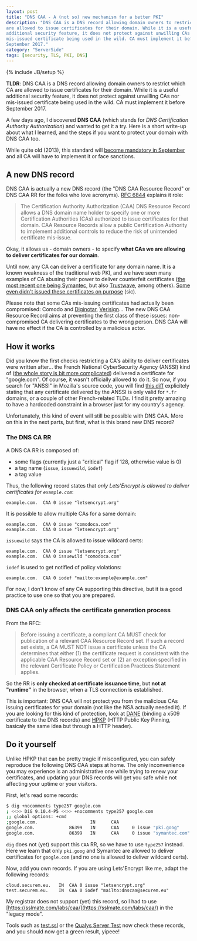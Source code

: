 ```yaml
---
layout: post
title: "DNS CAA - A (not so) new mechanism for a better PKI"
description: "DNS CAA is a DNS record allowing domain owners to restrict which CA
are allowed to issue certificates for their domain. While it is a useful
additional security feature, it does not protect against unwilling CAs nor
mis-issued certificate being used in the wild. CA must implement it before
September 2017."
category: "ServerSide"
tags: [security, TLS, PKI, DNS]
---
```

{% include JB/setup %}

**TLDR**: DNS CAA is a DNS record allowing domain owners to restrict which CA
are allowed to issue certificates for their domain. While it is a useful
additional security feature, it does not protect against unwilling CAs nor
mis-issued certificate being used in the wild. CA must implement it before
September 2017.

A few days ago, I discovered **DNS CAA** (which stands for *DNS Certification
Authority Authorization*) and wanted to get it a try. Here is a short write-up
about what I learned, and the steps if you want to protect your domain with DNS
CAA too.

While quite old (2013), this standard will [become mandatory in
September](https://blog.qualys.com/ssllabs/2017/03/13/caa-mandated-by-cabrowser-forum)
and all CA will have to implement it or face sanctions.


## A new DNS record

DNS CAA is actually a new DNS record (the "DNS CAA Resource Record" or DNS CAA
RR for the folks who love acronyms). [RFC
6844](https://tools.ietf.org/html/rfc6844) explains it role:

> The Certification Authority Authorization (CAA) DNS Resource Record
   allows a DNS domain name holder to specify one or more Certification
   Authorities (CAs) authorized to issue certificates for that domain.
   CAA Resource Records allow a public Certification Authority to
   implement additional controls to reduce the risk of unintended
   certificate mis-issue.

Okay, it allows us - domain owners - to specify **what CAs we are allowing to deliver certificates for our domain**.

Until now, any CA can deliver a certificate for any domain name. It is a known
weakness of the traditional web PKI, and we have seen many examples of CA
abusing their power to deliver counterfeit certificates ([the most recent one
being
Symantec](https://arstechnica.com/security/2017/03/google-takes-symantec-to-the-woodshed-for-mis-issuing-30000-https-certs/),
but also
[Trustwave](http://www.h-online.com/security/news/item/Trustwave-issued-a-man-in-the-middle-certificate-1429982.html),
among others). [Some even didn't issued these certificates on
purpose](https://nakedsecurity.sophos.com/2013/01/08/the-turktrust-ssl-certificate-fiasco-what-happened-and-what-happens-next/)
(sic).

Please note that some CAs mis-issuing certificates had actually been
compromised: Comodo and
[Diginotar](https://arstechnica.com/security/2011/03/independent-iranian-hacker-claims-responsibility-for-comodo-hack/),
[Verisign](https://www.cert.org/historical/advisories/CA-2001-04.cfm)... The new
DNS CAA Resource Record aims at preventing the first class of these issues:
non-compromised CA delivering certificates to the wrong person. DNS CAA will
have no effect if the CA is controlled by a malicious actor.

## How it works

Did you know the first checks restricting a CA's ability to deliver certificates
were written after... the French National CyberSecurity Agency (ANSSI) kind of
([the whole story is bit more
complicated](https://arstechnica.com/security/2013/12/french-agency-caught-minting-ssl-certificates-impersonating-google/))
delivered a certificate for "google.com". Of course, it wasn't officially
allowed to do it. So now, if you search for "ANSSI" in Mozilla's source code,
you will find [this
diff](https://hg.mozilla.org/mozilla-central/rev/218997c808a1#l1.34) explicitely
stating that any certificate delivered by the ANSSI is only valid for `*.fr`
domains, or a couple of other French-related TLDs. I find it pretty amazing to
have a hardcoded constraint in a browser just for my country's agency.

Unfortunately, this kind of event will still be possible with DNS CAA. More on
this in the next parts, but first, what is this brand new DNS record?

### The DNS CA RR

A DNS CA RR is composed of:

* some flags (currently just a "critical" flag if 128, otherwise value is 0)
* a tag name (`issue`, `issuewild`, `iodef`)
* a tag value

Thus, the following record states that *only Lets'Encrypt is allowed to deliver certificates for `example.com`*:

    example.com.  CAA 0 issue "letsencrypt.org"

It is possible to allow multiple CAs for a same domain:

    example.com.  CAA 0 issue "comodoca.com"
    example.com.  CAA 0 issue "letsencrypt.org"

`issuewild` says the CA is allowed to issue wildcard certs:

    example.com.  CAA 0 issue "letsencrypt.org"
    example.com.  CAA 0 issuewild "comodoca.com"

`iodef` is used to get notified of policy violations:

    example.com.  CAA 0 iodef "mailto:example@example.com"

For now, I don't know of any CA supporting this directive, but it is a good practice to use one so that you are prepared.

### DNS CAA only affects the certificate generation process

From the RFC:

> Before issuing a certificate, a compliant CA MUST check for
   publication of a relevant CAA Resource Record set.  If such a record
   set exists, a CA MUST NOT issue a certificate unless the CA
   determines that either (1) the certificate request is consistent with
   the applicable CAA Resource Record set or (2) an exception specified
   in the relevant Certificate Policy or Certification Practices
   Statement applies.

So the RR is **only checked at certificate issuance time**, but **not at "runtime"** in the browser, when a TLS connection is established.

This is important: DNS CAA will not protect you from the malicious CAs issuing
certificates for your domain (not like the NSA actually needed it). If you are
looking for this kind of protection, look at
[DANE](https://en.wikipedia.org/wiki/DNS-based_Authentication_of_Named_Entities)
(binding a x509 certificate to the DNS records) and
[HPKP](https://en.wikipedia.org/wiki/HTTP_Public_Key_Pinning) (HTTP Public Key
Pinning, basicaly the same idea but through a HTTP header).

## Do it yourself

Unlike HPKP that can be pretty tragic if misconfigured, you can safely reproduce
the following DNS CAA steps at home. The only inconvenience you may experience is an
administrative one while trying to renew your certificates, and updating your
DNS records will get you safe while not affecting your uptime or your visitors.

First, let's read some records:

```bash
$ dig +nocomments type257 google.com
; <<>> DiG 9.10.4-P5 <<>> +nocomments type257 google.com
;; global options: +cmd
;google.com.                    IN      CAA
google.com.             86399   IN      CAA     0 issue "pki.goog"
google.com.             86399   IN      CAA     0 issue "symantec.com"
```

`dig` does not (yet) support this `CAA` RR, so we have to use `type257` instead.
Here we learn that only `pki.goog` and Symantec are allowed to deliver
certificates for `google.com` (and no one is allowed to deliver wildcard certs).

Now, add you own records. If you are using Lets'Encrypt like me, adapt the following records:

```dns
cloud.securem.eu.	IN	CAA	0 issue "letsencrypt.org"
test.securem.eu.	IN	CAA	0 iodef "mailto:dnscaa@securem.eu"
```

My registrar does not support (yet) this record, so I had to use
[https://sslmate.com/labs/caa/](https://sslmate.com/labs/caa/) in the "legacy
mode".

Tools such as [test.ssl](https://github.com/drwetter/testssl.sh ) or the [Qualys
Server Test](https://www.ssllabs.com/ssltest/) now check these records, and you
should now get a green result, yipeee!
